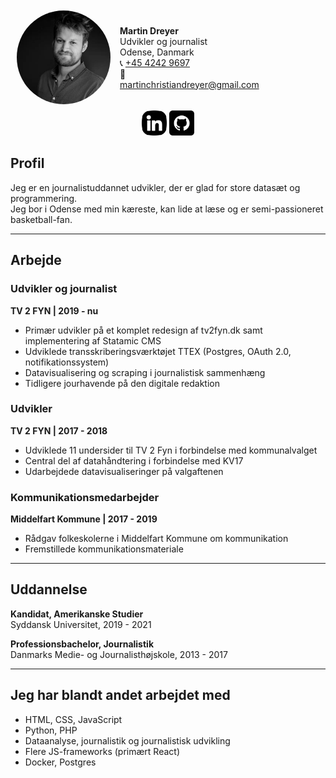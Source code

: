 <div class="profile-container">
    <img src="assets/images/martindreyer.webp" alt="Martin Dreyer" width="150" height="150" class="profile-img">
    <div>
        <strong>Martin Dreyer</strong><br>
        Udvikler og journalist<br>
        Odense, Danmark<br>
        📞 <a href="tel:+4542429697">+45 4242 9697</a><br>
        📧 <a href="mailto:martinchristiandreyer@gmail.com">martinchristiandreyer@gmail.com</a>
    </div>
</div>
<div class="icon-container">
    <a href="https://www.linkedin.com/in/martindreyer/" target="_blank">
        <img src="assets/icons/linkedin.webp" class="icon-img"/>
    </a>
    <a href="https://github.com/MartinDreyer" target="_blank">
        <img src="assets/icons/github.webp" class="icon-img"/>
    </a>
</div>

## Profil

Jeg er en journalistuddannet udvikler, der er glad for store datasæt og programmering.  
Jeg bor i Odense med min kæreste, kan lide at læse og er semi-passioneret basketball-fan.

---

## Arbejde

### Udvikler og journalist  
**TV 2 FYN | 2019 - nu**

- Primær udvikler på et komplet redesign af tv2fyn.dk samt implementering af Statamic CMS  
- Udviklede transskriberingsværktøjet TTEX (Postgres, OAuth 2.0, notifikationssystem)  
- Datavisualisering og scraping i journalistisk sammenhæng  
- Tidligere jourhavende på den digitale redaktion

### Udvikler  
**TV 2 FYN | 2017 - 2018**

- Udviklede 11 undersider til TV 2 Fyn i forbindelse med kommunalvalget  
- Central del af datahåndtering i forbindelse med KV17  
- Udarbejdede datavisualiseringer på valgaftenen

### Kommunikationsmedarbejder  
**Middelfart Kommune | 2017 - 2019**

- Rådgav folkeskolerne i Middelfart Kommune om kommunikation  
- Fremstillede kommunikationsmateriale

---

## Uddannelse

**Kandidat, Amerikanske Studier**  
Syddansk Universitet, 2019 - 2021

**Professionsbachelor, Journalistik**  
Danmarks Medie- og Journalisthøjskole, 2013 - 2017

---

## Jeg har blandt andet arbejdet med

- HTML, CSS, JavaScript  
- Python, PHP  
- Dataanalyse, journalistik og journalistisk udvikling  
- Flere JS-frameworks (primært React)  
- Docker, Postgres

<style>
    .icon-container {
        display: flex;
        justify-content: center;
        align-items: center;
        gap: 4px;
    }
    .icon-img {
        height:40px;
        width:40px;
    }
    .profile-container {
        display: flex; 
        align-items: center; 
        border-radius: 8px; 
        padding: 10px; 
        max-width: 400px;
    }
    .profile-img {
        border-radius: 50%; 
        margin-right: 15px;
    }
</style>